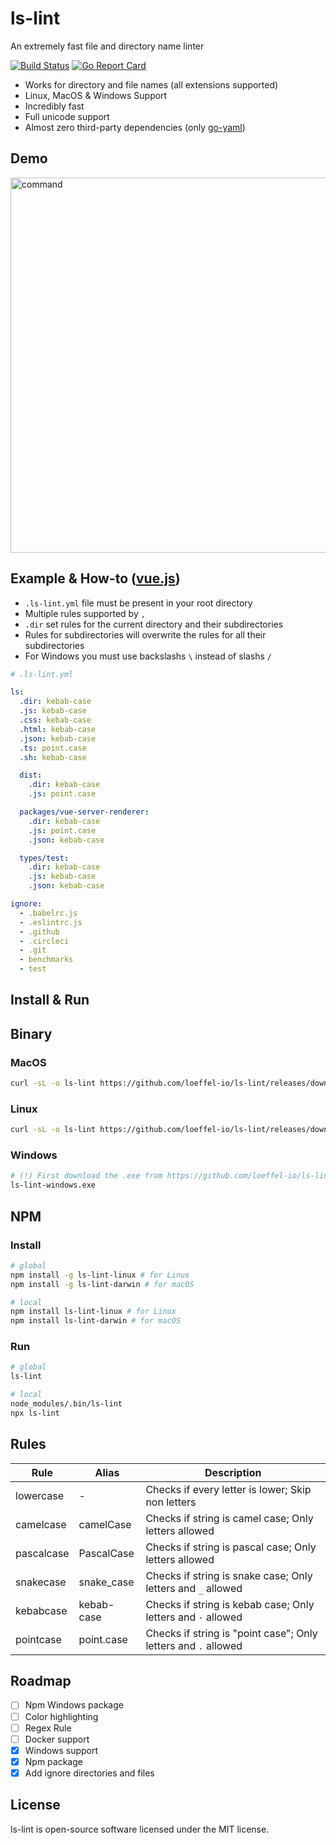 # ls-lint

An extremely fast file and directory name linter

[![Build Status](http://ci.loeffel.io/api/badges/loeffel-io/ls-lint/status.svg)](http://ci.loeffel.io/loeffel-io/ls-lint)
[![Go Report Card](https://goreportcard.com/badge/github.com/loeffel-io/ls-lint)](https://goreportcard.com/report/github.com/loeffel-io/ls-lint)

- Works for directory and file names (all extensions supported)
- Linux, MacOS & Windows Support
- Incredibly fast
- Full unicode support
- Almost zero third-party dependencies (only [go-yaml](https://github.com/go-yaml/yaml))

## Demo

<img src="https://i.imgur.com/plZml7D.gif" alt="command" width="600">

## Example & How-to ([vue.js](https://github.com/vuejs/vue))

- `.ls-lint.yml` file must be present in your root directory
- Multiple rules supported by `,`
- `.dir` set rules for the current directory and their subdirectories
- Rules for subdirectories will overwrite the rules for all their subdirectories
- For Windows you must use backslashs `\` instead of slashs `/` 

```yaml
# .ls-lint.yml

ls:
  .dir: kebab-case
  .js: kebab-case
  .css: kebab-case
  .html: kebab-case
  .json: kebab-case
  .ts: point.case
  .sh: kebab-case

  dist:
    .dir: kebab-case
    .js: point.case

  packages/vue-server-renderer:
    .dir: kebab-case
    .js: point.case
    .json: kebab-case

  types/test:
    .dir: kebab-case
    .js: kebab-case
    .json: kebab-case

ignore:
  - .babelrc.js
  - .eslintrc.js
  - .github
  - .circleci
  - .git
  - benchmarks
  - test
```

## Install & Run

## Binary

### MacOS

```bash
curl -sL -o ls-lint https://github.com/loeffel-io/ls-lint/releases/download/v1.1.0/ls-lint-darwin && chmod +x ls-lint && ./ls-lint
```

### Linux

```bash
curl -sL -o ls-lint https://github.com/loeffel-io/ls-lint/releases/download/v1.1.0/ls-lint-linux && chmod +x ls-lint && ./ls-lint
```

### Windows

```bash
# (!) First download the .exe from https://github.com/loeffel-io/ls-lint/releases/download/v1.1.0/ls-lint-windows.exe
ls-lint-windows.exe
```

## NPM

### Install

```bash
# global
npm install -g ls-lint-linux # for Linux
npm install -g ls-lint-darwin # for macOS

# local
npm install ls-lint-linux # for Linux
npm install ls-lint-darwin # for macOS
```

### Run

```bash
# global
ls-lint

# local
node_modules/.bin/ls-lint
npx ls-lint
```

## Rules

| Rule       | Alias       | Description                                                    |
| ---------- | ----------- | -------------------------------------------------------------- |
| lowercase  | -           | Checks if every letter is lower; Skip non letters              |
| camelcase  | camelCase   | Checks if string is camel case; Only letters allowed           |
| pascalcase | PascalCase  | Checks if string is pascal case; Only letters allowed          |
| snakecase  | snake_case  | Checks if string is snake case; Only letters and `_` allowed   |
| kebabcase  | kebab-case  | Checks if string is kebab case; Only letters and `-` allowed   |
| pointcase  | point.case  | Checks if string is "point case"; Only letters and `.` allowed |

## Roadmap

- [ ] Npm Windows package
- [ ] Color highlighting
- [ ] Regex Rule
- [ ] Docker support
- [x] Windows support
- [x] Npm package
- [x] Add ignore directories and files

## License

ls-lint is open-source software licensed under the MIT license.